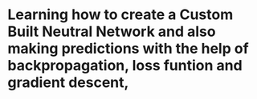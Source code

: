 # Learning how to create a Custom Built Neutral Network and also making predictions with the help of backpropagation, loss funtion and gradient descent, 
